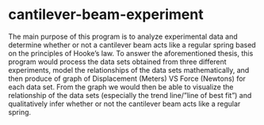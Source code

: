 # cantilever-beam-experiment
The main purpose of this program is to analyze experimental data and determine whether or not a cantilever beam acts like a regular spring based on the principles of Hooke’s law. To answer the aforementioned thesis, this program would process the data sets obtained from three different experiments, model the relationships of the data sets mathematically, and then produce of graph of Displacement (Meters) VS Force (Newtons) for each data set. From the graph we would then be able to visualize the relationship of the data sets (especially the trend line/”line of best fit”) and qualitatively infer whether or not the cantilever beam acts like a regular spring.
